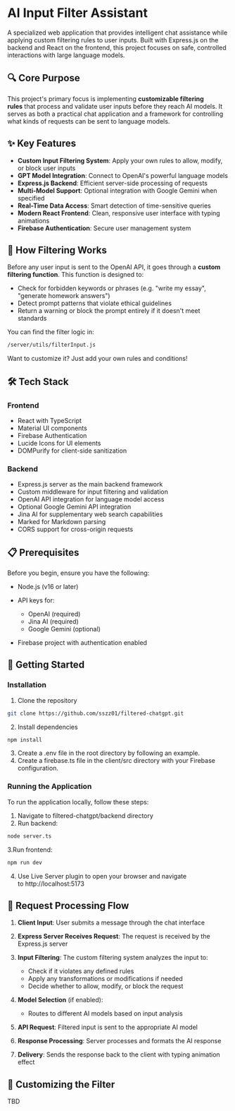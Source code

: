 # AI Input Filter Assistant

A specialized web application that provides intelligent chat assistance while applying custom filtering rules to user inputs. Built with Express.js on the backend and React on the frontend, this project focuses on safe, controlled interactions with large language models.

## 🔍 Core Purpose

This project's primary focus is implementing **customizable filtering rules** that process and validate user inputs before they reach AI models. It serves as both a practical chat application and a framework for controlling what kinds of requests can be sent to language models.

## ✨ Key Features

- **Custom Input Filtering System**: Apply your own rules to allow, modify, or block user inputs
- **GPT Model Integration**: Connect to OpenAI's powerful language models
- **Express.js Backend**: Efficient server-side processing of requests
- **Multi-Model Support**: Optional integration with Google Gemini when specified
- **Real-Time Data Access**: Smart detection of time-sensitive queries
- **Modern React Frontend**: Clean, responsive user interface with typing animations
- **Firebase Authentication**: Secure user management system

## 🧼 How Filtering Works

Before any user input is sent to the OpenAI API, it goes through a **custom filtering function**. This function is designed to:

- Check for forbidden keywords or phrases (e.g. "write my essay", "generate homework answers")
- Detect prompt patterns that violate ethical guidelines
- Return a warning or block the prompt entirely if it doesn't meet standards

You can find the filter logic in:

```bash
/server/utils/filterInput.js
```

Want to customize it? Just add your own rules and conditions!

## 🛠️ Tech Stack

### Frontend

- React with TypeScript
- Material UI components
- Firebase Authentication
- Lucide Icons for UI elements
- DOMPurify for client-side sanitization

### Backend

- Express.js server as the main backend framework
- Custom middleware for input filtering and validation
- OpenAI API integration for language model access
- Optional Google Gemini API integration
- Jina AI for supplementary web search capabilities
- Marked for Markdown parsing
- CORS support for cross-origin requests

## 📋 Prerequisites

Before you begin, ensure you have the following:

- Node.js (v16 or later)
- API keys for:

  - OpenAI (required)
  - Jina AI (required)
  - Google Gemini (optional)

- Firebase project with authentication enabled

## 🚀 Getting Started

### Installation

1. Clone the repository
```bash
git clone https://github.com/sszz01/filtered-chatgpt.git
```
2. Install dependencies

```bash
npm install
```

3. Create a .env file in the root directory by following an example.
4. Create a firebase.ts file in the client/src directory with your Firebase configuration.

### Running the Application

To run the application locally, follow these steps:

1. Navigate to filtered-chatgpt/backend directory
2. Run backend:

```bash
node server.ts
```

3.Run frontend:

```bash
npm run dev
```

4. Use Live Server plugin to open your browser and navigate to http://localhost:5173

## 🧠 Request Processing Flow

1.  **Client Input**: User submits a message through the chat interface
2.  **Express Server Receives Request**: The request is received by the Express.js server
3.  **Input Filtering**: The custom filtering system analyzes the input to:

    - Check if it violates any defined rules
    - Apply any transformations or modifications if needed
    - Decide whether to allow, modify, or block the request

4.  **Model Selection** (if enabled):

    - Routes to different AI models based on input analysis

5.  **API Request**: Filtered input is sent to the appropriate AI model
6.  **Response Processing**: Server processes and formats the AI response
7.  **Delivery**: Sends the response back to the client with typing animation effect

## 🔧 Customizing the Filter

TBD
